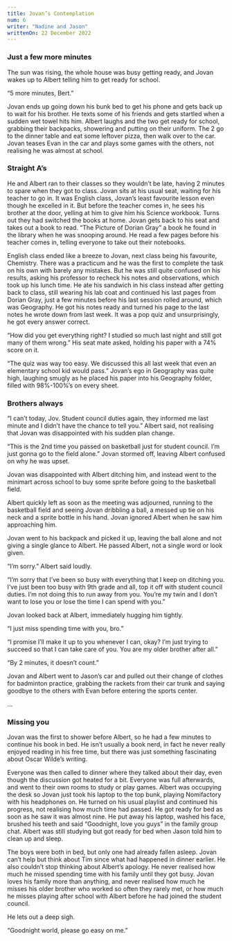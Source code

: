 ```yaml
---
title: Jovan’s Contemplation
num: 6
writer: "Nadine and Jason"
writtenOn: 22 December 2022
---
```


### Just a few more minutes

The sun was rising, the whole house was busy getting ready, and Jovan wakes up to Albert telling him to get ready for school.

“5 more minutes, Bert.”

Jovan ends up going down his bunk bed to get his phone and gets back up to wait for his brother. He texts some of his friends and gets startled when a sudden wet towel hits him. Albert laughs and the two get ready for school, grabbing their backpacks, showering and putting on their uniform. The 2 go to the dinner table and eat some leftover pizza, then walk over to the car. Jovan teases Evan in the car and plays some games with the others, not realising he was almost at school.

### Straight A’s

He and Albert ran to their classes so they wouldn’t be late, having 2 minutes to spare when they got to class. Jovan sits at his usual seat, waiting for his teacher to go in. It was English class, Jovan’s least favourite lesson even though he excelled in it. But before the teacher comes in, he sees his brother at the door, yelling at him to give him his Science workbook. Turns out they had switched the books at home. Jovan gets back to his seat and takes out a book to read. “The Picture of Dorian Gray” a book he found in the library when he was snooping around. He read a few pages before his teacher comes in, telling everyone to take out their notebooks.

English class ended like a breeze to Jovan, next class being his favourite, Chemistry. There was a practicum and he was the first to complete the task on his own with barely any mistakes. But he was still quite confused on his results, asking his professor to recheck his notes and observations, which took up his lunch time. He ate his sandwich in his class instead after getting back to class, still wearing his lab coat and continued his last pages from Dorian Gray, just a few minutes before his last session rolled around, which was Geography. He got his notes ready and turned his page to the last notes he wrote down from last week. It was a pop quiz and unsurprisingly, he got every answer correct.

“How did you get everything right? I studied so much last night and still got many of them wrong.” His seat mate asked, holding his paper with a 74% score on it.

“The quiz was way too easy. We discussed this all last week that even an elementary school kid would pass.” Jovan’s ego in Geography was quite high, laughing smugly as he placed his paper into his Geography folder, filled with 98%-100%’s on every sheet.

### Brothers always

“I can’t today, Jov. Student council duties again, they informed me last minute and I didn’t have the chance to tell you.” Albert said, not realising that Jovan was disappointed with his sudden plan change.

“This is the 2nd time you passed on basketball just for student council. I’m just gonna go to the field alone.” Jovan stormed off, leaving Albert confused on why he was upset.

Jovan was disappointed with Albert ditching him, and instead went to the minimart across school to buy some sprite before going to the basketball field.

Albert quickly left as soon as the meeting was adjourned, running to the basketball field and seeing Jovan dribbling a ball, a messed up tie on his neck and a sprite bottle in his hand. Jovan ignored Albert when he saw him approaching him.

Jovan went to his backpack and picked it up, leaving the ball alone and not giving a single glance to Albert. He passed Albert, not a single word or look given.

“I’m sorry.” Albert said loudly.

“I’m sorry that I’ve been so busy with everything that I keep on ditching you. I’ve just been too busy with 9th grade and all, top it off with student council duties. I’m not doing this to run away from you. You’re my twin and I don’t want to lose you or lose the time I can spend with you.”

Jovan looked back at Albert, immediately hugging him tightly.

“I just miss spending time with you, bro.”

“I promise I’ll make it up to you whenever I can, okay? I’m just trying to succeed so that I can take care of you. You are my older brother after all.”

“By 2 minutes, it doesn’t count.”

Jovan and Albert went to Jason’s car and pulled out their change of clothes for badminton practice, grabbing the rackets from their car trunk and saying goodbye to the others with Evan before entering the sports center.

…

### Missing you

Jovan was the first to shower before Albert, so he had a few minutes to continue his book in bed. He isn’t usually a book nerd, in fact he never really enjoyed reading in his free time, but there was just something fascinating about Oscar Wilde’s writing.

Everyone was then called to dinner where they talked about their day, even though the discussion got heated for a bit. Everyone was full afterwards, and went to their own rooms to study or play games. Albert was occupying the desk so Jovan just took his laptop to the top bunk, playing Nomifactory with his headphones on. He turned on his usual playlist and continued his progress, not realising how much time had passed. He got ready for bed as soon as he saw it was almost nine. He put away his laptop, washed his face, brushed his teeth and said “Goodnight, love you guys” in the family group chat. Albert was still studying but got ready for bed when Jason told him to clean up and sleep.

The boys were both in bed, but only one had already fallen asleep. Jovan can’t help but think about Tim since what had happened in dinner earlier. He also couldn’t stop thinking about Albert’s apology. He never realised how much he missed spending time with his family until they got busy. Jovan loves his family more than anything, and never realised how much he misses his older brother who worked so often they rarely met, or how much he misses playing after school with Albert before he had joined the student council.

He lets out a deep sigh.

“Goodnight world, please go easy on me.”
